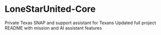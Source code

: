 # LoneStarUnited-Core
Private Texas SNAP and support assistant for Texans
Updated full project README with mission and AI assistant features